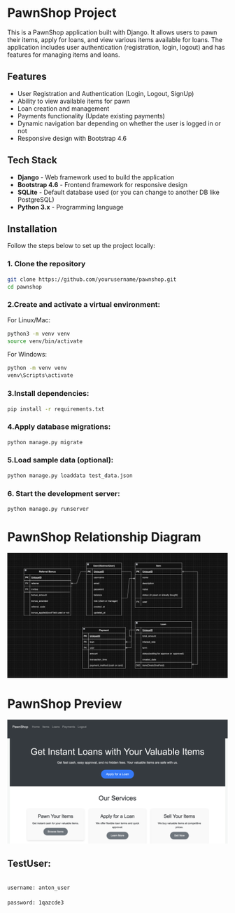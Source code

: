 # PawnShop Project
This is a PawnShop application built with Django. It allows users to pawn their items, apply for loans, and view various items available for loans. The application includes user authentication (registration, login, logout) and has features for managing items and loans.
## Features
- User Registration and Authentication (Login, Logout, SignUp)
- Ability to view available items for pawn
- Loan creation and management
- Payments functionality (Update existing payments)
- Dynamic navigation bar depending on whether the user is logged in or not
- Responsive design with Bootstrap 4.6
## Tech Stack
- **Django** - Web framework used to build the application
- **Bootstrap 4.6** - Frontend framework for responsive design
- **SQLite** - Default database used (or you can change to another DB like PostgreSQL)
- **Python 3.x** - Programming language
## Installation
Follow the steps below to set up the project locally:
### 1. Clone the repository
  ```bash
  git clone https://github.com/yourusername/pawnshop.git
  cd pawnshop
  ```
### 2.Create and activate a virtual environment:
For Linux/Mac:
  ```bash
  python3 -m venv venv
  source venv/bin/activate
  ```
  For Windows:
  ```bash
  python -m venv venv
  venv\Scripts\activate
  ```
### 3.Install dependencies:
  ```bash
  pip install -r requirements.txt
  ```
### 4.Apply database migrations:
  ```bash
  python manage.py migrate
  ```
### 5.Load sample data (optional):
  ```bash
  python manage.py loaddata test_data.json
  ```
### 6. Start the development server:
  ```bash
  python manage.py runserver
  ```

# PawnShop Relationship Diagram 


![](static/images/PawnShop_Diagram.png)

# PawnShop Preview
![](static/images/PawnShop_PreView.png)


## TestUser:
    
  ```bash

  username: anton_user
  
  password: 1qazcde3

  ```




